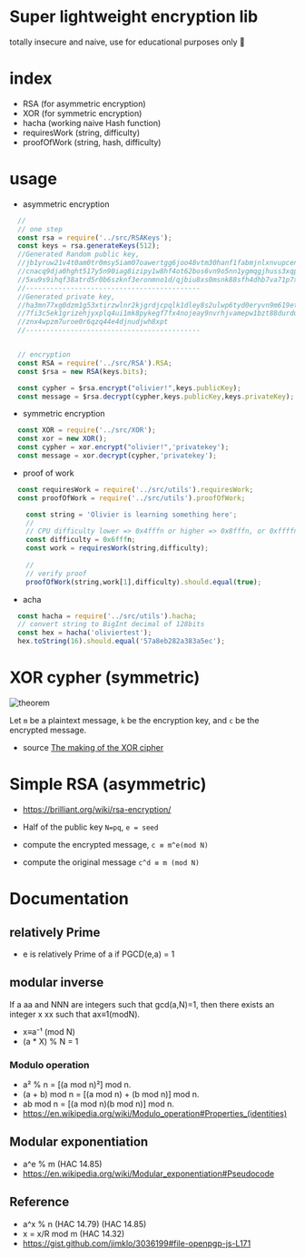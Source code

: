 # Super lightweight encryption lib
totally insecure and naive, use for educational purposes only 💖

# index
* RSA (for asymmetric encryption)
* XOR (for symmetric encryption)
* hacha (working naive Hash function)
* requiresWork (string, difficulty)
* proofOfWork (string, hash, difficulty)

# usage

* asymmetric encryption
```js
  //
  // one step
  const rsa = require('../src/RSAKeys');
  const keys = rsa.generateKeys(512);
  //Generated Random public key,
  //jb1yruw21v4t0am0tr0msy5iam07oawertgg6joo48vtm30hanf1fabmjnlxnvupcene6qyg836512blu
  //cnacq9dja0hght517y5n90iag8izipy1w8hf4ot62bos6vn9o5nn1ygmqgjhuss3xqp9w0b86alrks2c9
  //5xu9s9ihqf38atrd5r0b6szknf3eronmno1d/qjbiu8xs0msnk88sfh4dhb7va71p7xssw2u4e9b8ijqoh3avh
  //-------------------------------------------
  //Generated private key,
  //ha3mn77xg0dzm1g53xtirzwlnr2kjgrdjcpqlk1dley8s2ulwp6tyd0eryvn9m619eth4fjygntg4cu7ju
  //7fi3c5ek1grizehjyxplq4ui1mk8pykegf7fx4nojeay9nvrhjvamepw1bzt88durduvmvr5500qaxv6s
  //znx4wpzm7uroe0r6qzq44e4djnudjwh8xpt
  //-------------------------------------------


  // encryption
  const RSA = require('../src/RSA').RSA;
  const $rsa = new RSA(keys.bits);

  const cypher = $rsa.encrypt("olivier!",keys.publicKey);
  const message = $rsa.decrypt(cypher,keys.publicKey,keys.privateKey);
```

* symmetric encryption
```js
  const XOR = require('../src/XOR');
  const xor = new XOR();
  const cypher = xor.encrypt("olivier!",'privatekey');
  const message = xor.decrypt(cypher,'privatekey');
```

* proof of work
```js
  const requiresWork = require('../src/utils').requiresWork;
  const proofOfWork = require('../src/utils').proofOfWork;

    const string = 'Olivier is learning something here';
    //
    // CPU difficulty lower => 0x4fffn or higher => 0x8fffn, or 0xffffn 
    const difficulty = 0x6fffn;
    const work = requiresWork(string,difficulty);
    
    //
    // verify proof
    proofOfWork(string,work[1],difficulty).should.equal(true);
```

* acha 
```js
  const hacha = require('../src/utils').hacha;
  // convert string to BigInt decimal of 128bits
  const hex = hacha('oliviertest');
  hex.toString(16).should.equal('57a8eb282a383a5ec');
```

# XOR cypher (symmetric)

![theorem](https://miro.medium.com/max/656/0*jGUk7VT47UuS0rhi.png)

Let `m` be a plaintext message, `k` be the encryption key, and `c` be the encrypted message.

* source [The making of the XOR cipher
](https://infosecwriteups.com/the-making-of-the-xor-cipher-794d2e6c964f)


# Simple RSA  (asymmetric)

* https://brilliant.org/wiki/rsa-encryption/

* Half of the public key `N=pq`, `e = seed`
* compute the encrypted message,  `c ≡ m^e(mod N)`
* compute the original message  `c^d ≡ m (mod N)`


# Documentation

## relatively Prime
*  e is relatively Prime of a if PGCD(e,a) = 1

## modular inverse
If a aa and NNN are integers such that gcd⁡(a,N)=1, then there exists an integer x xx such that ax≡1(modN). 
* x≡a⁻¹ (mod N) 
* (a * X) % N = 1

### Modulo operation
* a² % n = [(a mod n)²] mod n.
* (a + b) mod n = [(a mod n) + (b mod n)] mod n.
* ab mod n = [(a mod n)(b mod n)] mod n.
* https://en.wikipedia.org/wiki/Modulo_operation#Properties_(identities)


## Modular exponentiation 
* a^e % m (HAC 14.85)
* https://en.wikipedia.org/wiki/Modular_exponentiation#Pseudocode


## Reference

* a^x % n (HAC 14.79) (HAC 14.85)
* x = x/R mod m (HAC 14.32)
* https://gist.github.com/jimklo/3036199#file-openpgp-js-L171
